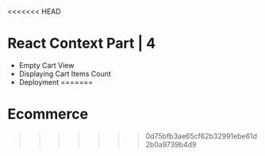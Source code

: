 <<<<<<< HEAD
# React Context Part | 4

- Empty Cart View
- Displaying Cart Items Count
- Deployment
=======
# Ecommerce
>>>>>>> 0d75bfb3ae65cf62b32991ebe61d2b0a9739b4d9
